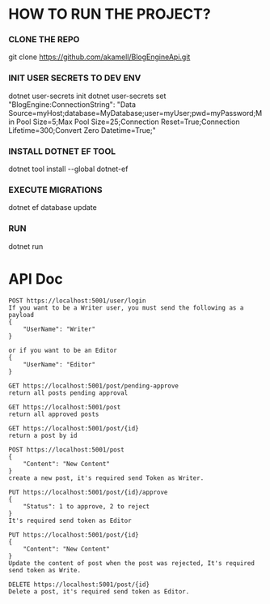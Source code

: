 # HOW TO RUN THE PROJECT?

### CLONE THE REPO
git clone https://github.com/akamell/BlogEngineApi.git

### INIT USER SECRETS TO DEV ENV
dotnet user-secrets init
dotnet user-secrets set "BlogEngine:ConnectionString": "Data Source=myHost;database=MyDatabase;user=myUser;pwd=myPassword;Min Pool Size=5;Max Pool Size=25;Connection Reset=True;Connection Lifetime=300;Convert Zero Datetime=True;"

### INSTALL DOTNET EF TOOL
dotnet tool install --global dotnet-ef

### EXECUTE MIGRATIONS
dotnet ef database update

### RUN
dotnet run 

# API Doc
``` 
POST https://localhost:5001/user/login
If you want to be a Writer user, you must send the following as a payload
{
	"UserName": "Writer"
}

or if you want to be an Editor
{
    "UserName": "Editor"
}

GET https://localhost:5001/post/pending-approve
return all posts pending approval

GET https://localhost:5001/post
return all approved posts

GET https://localhost:5001/post/{id}
return a post by id

POST https://localhost:5001/post
{
	"Content": "New Content"
}
create a new post, it's required send Token as Writer.

PUT https://localhost:5001/post/{id}/approve
{
    "Status": 1 to approve, 2 to reject
}
It's required send token as Editor

PUT https://localhost:5001/post/{id}
{
    "Content": "New Content"
}
Update the content of post when the post was rejected, It's required send token as Write.

DELETE https://localhost:5001/post/{id}
Delete a post, it's required send token as Editor.
```
